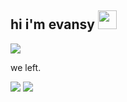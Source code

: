 <h2 align="left">hi i'm evansy <img src="https://raw.githubusercontent.com/MartinHeinz/MartinHeinz/master/wave.gif" width="30px"></h2>

![](https://komarev.com/ghpvc/?username=evansyxd&style=plastic&color=yellow)

we left.

<a href="https://discord.com/users/536856882703499264" rel="nofollow"><img src="https://camo.githubusercontent.com/bfec9b5434a8ea4ff196fb284348734a99642817a439054c3abaad439ecb4abe/68747470733a2f2f696d672e736869656c64732e696f2f62616467652f646973636f72642532302d3131313131312e7376673f267374796c653d666f722d7468652d6261646765266c6f676f3d646973636f7264266c6f676f436f6c6f723d7768697465" data-canonical-src="https://img.shields.io/badge/discord%20-111111.svg?&amp;style=for-the-badge&amp;logo=discord&amp;logoColor=white" style="max-width: 100%;"></a>
<a href="https://github.com/evansyxd"><img src="https://camo.githubusercontent.com/9f2ea2ebee8ce969b6756bd688eeb260371ebb97d594479dacb4b7f6108b68e7/68747470733a2f2f696d672e736869656c64732e696f2f62616467652f4769744875622532302d3139313731372e7376673f267374796c653d666f722d7468652d6261646765266c6f676f3d676974687562266c6f676f436f6c6f723d7768697465" data-canonical-src="https://img.shields.io/badge/GitHub%20-191717.svg?&amp;style=for-the-badge&amp;logo=github&amp;logoColor=white" style="max-width: 100%;"></a>

